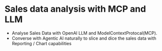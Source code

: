 # Sales data analysis with MCP and LLM

- Analyse Sales Data with OpenAI LLM and ModelContextProtocal(MCP).
- Converse with Agentic AI naturally to slice and dice the sales data with Reporting / Chart capabilities
